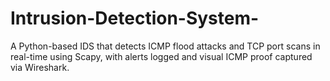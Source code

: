 # Intrusion-Detection-System-
A Python-based IDS that detects ICMP flood attacks and TCP port scans in real-time using Scapy, with alerts logged and visual ICMP proof captured via Wireshark.
